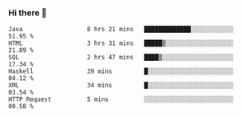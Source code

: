 ### Hi there 👋

<!--START_SECTION:waka-->

```text
Java                  8 hrs 21 mins   █████████████░░░░░░░░░░░░   51.95 %
HTML                  3 hrs 31 mins   █████▒░░░░░░░░░░░░░░░░░░░   21.89 %
SQL                   2 hrs 47 mins   ████▒░░░░░░░░░░░░░░░░░░░░   17.34 %
Haskell               39 mins         █░░░░░░░░░░░░░░░░░░░░░░░░   04.12 %
XML                   34 mins         █░░░░░░░░░░░░░░░░░░░░░░░░   03.54 %
HTTP Request          5 mins          ░░░░░░░░░░░░░░░░░░░░░░░░░   00.58 %
```

<!--END_SECTION:waka-->


<!--
**AnkelMauCastillo/AnkelMauCastillo** is a ✨ _special_ ✨ repository because its `README.md` (this file) appears on your GitHub profile.

Here are some ideas to get you started:

- 🔭 I’m currently working on ...
- 🌱 I’m currently learning ...
- 👯 I’m looking to collaborate on ...
- 🤔 I’m looking for help with ...
- 💬 Ask me about ...
- 📫 How to reach me: ...
- 😄 Pronouns: ...
- ⚡ Fun fact: ...
-->
